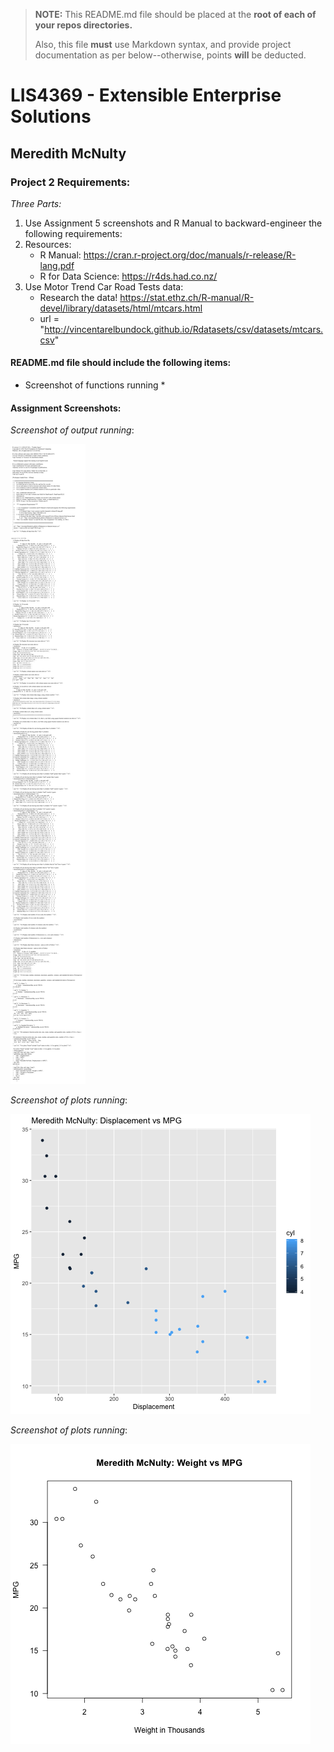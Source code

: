 > **NOTE:** This README.md file should be placed at the **root of each of your repos directories.**
>
>Also, this file **must** use Markdown syntax, and provide project documentation as per below--otherwise, points **will** be deducted.
>

# LIS4369 - Extensible Enterprise Solutions

## Meredith McNulty

### Project 2 Requirements:

*Three Parts:*

1. Use Assignment 5 screenshots and R Manual to backward-engineer the following requirements: 
2. Resources:
	* R Manual: https://cran.r-project.org/doc/manuals/r-release/R-lang.pdf
	* R for Data Science: https://r4ds.had.co.nz/ 
3. Use Motor Trend Car Road Tests data:
	* Research the data! https://stat.ethz.ch/R-manual/R-devel/library/datasets/html/mtcars.html
	* url = "http://vincentarelbundock.github.io/Rdatasets/csv/datasets/mtcars.csv" 

#### README.md file should include the following items:

* Screenshot of functions running *

#### Assignment Screenshots:

*Screenshot of output running*:

![Output Screenshot](img/output.png)

*Screenshot of plots running*:

![Plot 1 Screenshot](img/plot_disp_and_mpg_1.png)

*Screenshot of plots running*:

![Plot 2 Screenshot](img/plot_disp_and_mpg_2.png)